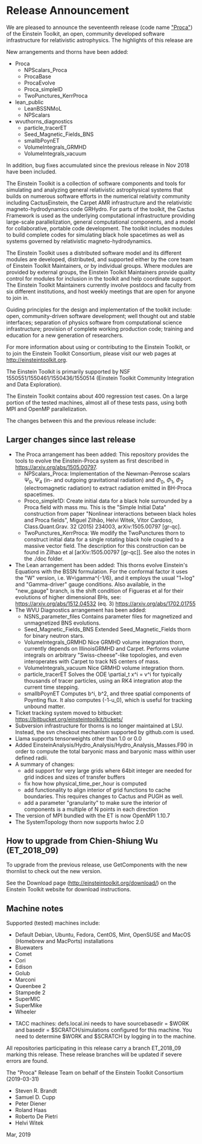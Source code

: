 # Release Announcement

We are pleased to announce the seventeenth release (code name ["Proca"](https://en.wikipedia.org/wiki/Alexandru_Proca)) of the
Einstein Toolkit, an open, community developed software infrastructure for
relativistic astrophysics. The highlights of this release are

New arrangements and thorns have been added:

* Proca
    - NPScalars_Proca
    - ProcaBase
    - ProcaEvolve
    - Proca_simpleID
    - TwoPunctures_KerrProca
* lean_public
    - LeanBSSNMoL
    - NPScalars
* wvuthorns_diagnostics
    - particle_tracerET
    - Seed_Magnetic_Fields_BNS
    - smallbPoynET
    - VolumeIntegrals_GRMHD
    - VolumeIntegrals_vacuum

In addition, bug fixes accumulated since the previous release in Nov 2018
have been included.

The Einstein Toolkit is a collection of software components and tools for
simulating and analyzing general relativistic astrophysical systems that builds
on numerous software efforts in the numerical relativity community including
CactusEinstein, the Carpet AMR infrastructure and the relativistic
magneto-hydrodynamics code GRHydro. For parts of the toolkit, the Cactus
Framework is used as the underlying computational infrastructure providing
large-scale parallelization, general computational components, and a model for
collaborative, portable code development. The toolkit includes modules to build
complete codes for simulating black hole spacetimes as well as systems governed
by relativistic magneto-hydrodynamics.

The Einstein Toolkit uses a distributed software model and its different
modules are developed, distributed, and supported either by the core team of
Einstein Toolkit Maintainers, or by individual groups. Where modules are
provided by external groups, the Einstein Toolkit Maintainers provide quality
control for modules for inclusion in the toolkit and help coordinate support.
The Einstein Toolkit Maintainers currently involve postdocs and faculty from
six different institutions, and host weekly meetings that are open for anyone
to join in.

Guiding principles for the design and implementation of the toolkit include:
open, community-driven software development; well thought out and stable
interfaces; separation of physics software from computational science
infrastructure; provision of complete working production code; training and
education for a new generation of researchers.

For more information about using or contributing to the Einstein Toolkit, or to
join the Einstein Toolkit Consortium, please visit our web pages at
http://einsteintoolkit.org.

The Einstein Toolkit is primarily supported by NSF
1550551/1550461/1550436/1550514 (Einstein Toolkit Community Integration and
Data Exploration).

The Einstein Toolkit contains about 400 regression test cases.  On a large
portion of the tested machines, almost all of these tests pass, using both
MPI and OpenMP parallelization.

The changes between this and the previous release include:

## Larger changes since last release

* The Proca arrangement has been added: This repository provides the tools to evolve the Einstein-Proca system as first described in https://arxiv.org/abs/1505.00797.
    - NPScalars_Proca: Implementation of the Newman-Penrose scalars $\Psi_{0}$, $\Psi_{4}$ (in- and outgoing gravitational radiation) and $\Phi_{0}$, $\Phi_{1}$, $\Phi_{2}$ (electromagnetic radiation) to extract radiation emitted in BH-Proca spacetimes.
    - Proco_simple1D: Create initial data for a black hole surrounded by a Proca field with mass mu. This is the "Simple Initial Data" construction from paper "Nonlinear interactions between black holes and Proca fields", Miguel Zilhão, Helvi Witek, Vitor Cardoso, Class.Quant.Grav. 32 (2015) 234003, arXiv:1505.00797 [gr-qc].
    - TwoPunctures_KerrProca: We modify the TwoPunctures thorn to construct initial data for a single rotating black hole coupled to a massive vector field. The description for this construction can be found in Zilhao et al [arXiv:1505.00797 [gr-qc]]. See also the notes in the ./doc folder.
* The Lean arrangement has been added: This thorns evolve Einstein's Equations with the BSSN formulation. For the conformal factor it uses the "W" version, i.e. W=\gamma^{-1/6}, and it employs the usual "1+log" and "Gamma-driver" gauge conditions. Also available, in the "new_gauge" branch, is the shift condition of Figueras et al for their evolutions of higher dimensional BHs, see: https://arxiv.org/abs/1512.04532 (eq. 3) https://arxiv.org/abs/1702.01755
* The WVU Diagnostics arrangement has been added:
    - NSNS_parameter_files Contains parameter files for magnetized and unmagnetized BNS evolutions.
    - Seed_Magnetic_Fields_BNS Extended Seed_Magnetic_Fields thorn for binary neutron stars.
    - VolumeIntegrals_GRMHD Nice GRMHD volume integration thorn, currently depends on IllinoisGRMHD and Carpet. Performs volume integrals on arbitrary "Swiss-cheese"-like topologies, and even interoperates with Carpet to track NS centers of mass.
    - VolumeIntegrals_vacuum Nice GRMHD volume integration thorn.
    - particle_tracerET Solves the ODE \partial_t x^i = v^i for typically thousands of tracer particles, using an RK4 integration atop the current time stepping.
    - smallbPoynET Computes b^i, b^2, and three spatial components of Poynting flux. It also computes (-1-u_0), which is useful for tracking unbound matter.
* Ticket tracking system moved to bitbucket: https://bitbucket.org/einsteintoolkit/tickets/
* Subversion infrastructure for thorns is no longer maintained at LSU. Instead, the svn checkout mechanism supported by github.com is used.
* Llama supports tensorweights other than 1.0 or 0.0
* Added EinsteinAnalysis/Hydro_Analysis/Hydro_Analysis_Masses.F90 in order to compute the total baryonic mass and baryonic mass within user defined radii. 
* A summary of changes:
    - add support for very large grids where 64bit integer are needed for grid indices and sizes of transfer buffers
    - fix how how physical_time_per_hour is computed
    - add functionality to align interior of grid functions to cache boundaries. This requires changes to Cactus and PUGH as well.
    - add a parameter "granularity" to make sure the interior of components is a multiple of N points in each direction
* The version of MPI bundled with the ET is now OpenMPI 1.10.7
* The SystemTopology thorn now supports hwloc 2.0 

## How to upgrade from Chien-Shiung Wu (ET_2018_09) 

To upgrade from the previous release, use GetComponents with the new thornlist
to check out the new version.

See the Download page (http://einsteintoolkit.org/download/) on the
Einstein Toolkit website for download instructions.

## Machine notes

Supported (tested) machines include:

- Default Debian, Ubuntu, Fedora, CentOS, Mint, OpenSUSE and MacOS (Homebrew and MacPorts) installations
- Bluewaters
- Comet
- Cori
- Edison
- Golub
- Marconi
- Queenbee 2
- Stampede 2
- SuperMIC
- SuperMike
- Wheeler

* TACC machines: defs.local.ini needs to have sourcebasedir = $WORK
  and basedir = $SCRATCH/simulations configured for this machine.  You
  need to determine $WORK and $SCRATCH by logging in to the machine.

All repositories participating in this release carry a branch ET_2018_09
marking this release.  These release branches will be updated if severe
errors are found.

The "Proca" Release Team on behalf of the Einstein Toolkit Consortium
(2019-03-31)

* Steven R. Brandt
* Samuel D. Cupp
* Peter Diener
* Roland Haas
* Roberto De Pietri
* Helvi Witek

Mar, 2019
